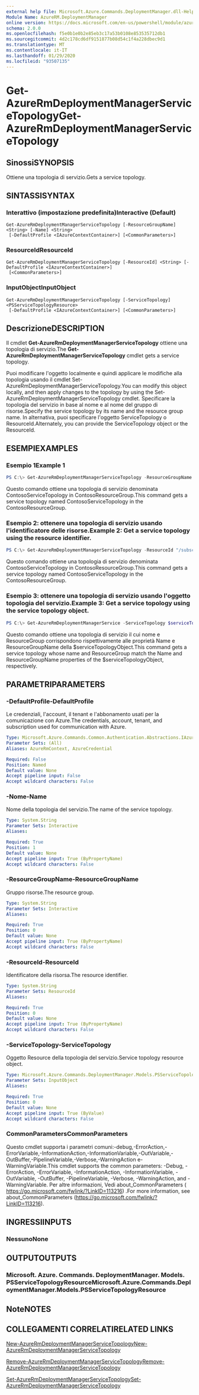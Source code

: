 ```yaml
---
external help file: Microsoft.Azure.Commands.DeploymentManager.dll-Help.xml
Module Name: AzureRM.DeploymentManager
online version: https://docs.microsoft.com/en-us/powershell/module/azurerm.deploymentmanager/get-azurermdeploymentmanagerservicetopology
schema: 2.0.0
ms.openlocfilehash: f5e0b1e0b2e85eb3c17a53b0108e853535712db1
ms.sourcegitcommit: 4d2c178cd6df9151877b08d54c1f4a228dbec9d1
ms.translationtype: MT
ms.contentlocale: it-IT
ms.lasthandoff: 01/29/2020
ms.locfileid: "93507135"
---
```

# <span data-ttu-id="e3ac0-101">Get-AzureRmDeploymentManagerServiceTopology</span><span class="sxs-lookup"><span data-stu-id="e3ac0-101">Get-AzureRmDeploymentManagerServiceTopology</span></span>

## <span data-ttu-id="e3ac0-102">Sinossi</span><span class="sxs-lookup"><span data-stu-id="e3ac0-102">SYNOPSIS</span></span>
<span data-ttu-id="e3ac0-103">Ottiene una topologia di servizio.</span><span class="sxs-lookup"><span data-stu-id="e3ac0-103">Gets a service topology.</span></span>

## <span data-ttu-id="e3ac0-104">SINTASSI</span><span class="sxs-lookup"><span data-stu-id="e3ac0-104">SYNTAX</span></span>

### <span data-ttu-id="e3ac0-105">Interattivo (impostazione predefinita)</span><span class="sxs-lookup"><span data-stu-id="e3ac0-105">Interactive (Default)</span></span>
```
Get-AzureRmDeploymentManagerServiceTopology [-ResourceGroupName] <String> [-Name] <String>
 [-DefaultProfile <IAzureContextContainer>] [<CommonParameters>]
```

### <span data-ttu-id="e3ac0-106">ResourceId</span><span class="sxs-lookup"><span data-stu-id="e3ac0-106">ResourceId</span></span>
```
Get-AzureRmDeploymentManagerServiceTopology [-ResourceId] <String> [-DefaultProfile <IAzureContextContainer>]
 [<CommonParameters>]
```

### <span data-ttu-id="e3ac0-107">InputObject</span><span class="sxs-lookup"><span data-stu-id="e3ac0-107">InputObject</span></span>
```
Get-AzureRmDeploymentManagerServiceTopology [-ServiceTopology] <PSServiceTopologyResource>
 [-DefaultProfile <IAzureContextContainer>] [<CommonParameters>]
```

## <span data-ttu-id="e3ac0-108">Descrizione</span><span class="sxs-lookup"><span data-stu-id="e3ac0-108">DESCRIPTION</span></span>
<span data-ttu-id="e3ac0-109">Il cmdlet **Get-AzureRmDeploymentManagerServiceTopology** ottiene una topologia di servizio.</span><span class="sxs-lookup"><span data-stu-id="e3ac0-109">The **Get-AzureRmDeploymentManagerServiceTopology** cmdlet gets a service topology.</span></span>

<span data-ttu-id="e3ac0-110">Puoi modificare l'oggetto localmente e quindi applicare le modifiche alla topologia usando il cmdlet Set-AzureRmDeploymentManagerServiceTopology.</span><span class="sxs-lookup"><span data-stu-id="e3ac0-110">You can modify this object locally, and then apply changes to the topology by using the Set-AzureRmDeploymentManagerServiceTopology cmdlet.</span></span>
<span data-ttu-id="e3ac0-111">Specificare la topologia del servizio in base al nome e al nome del gruppo di risorse.</span><span class="sxs-lookup"><span data-stu-id="e3ac0-111">Specify the service topology by its name and the resource group name.</span></span> <span data-ttu-id="e3ac0-112">In alternativa, puoi specificare l'oggetto ServiceTopology o ResourceId.</span><span class="sxs-lookup"><span data-stu-id="e3ac0-112">Alternately, you can provide the ServiceTopology object or the ResourceId.</span></span>

## <span data-ttu-id="e3ac0-113">ESEMPI</span><span class="sxs-lookup"><span data-stu-id="e3ac0-113">EXAMPLES</span></span>

### <span data-ttu-id="e3ac0-114">Esempio 1</span><span class="sxs-lookup"><span data-stu-id="e3ac0-114">Example 1</span></span>
```powershell
PS C:\> Get-AzureRmDeploymentManagerServiceTopology -ResourceGroupName ContosoResourceGroup -Name ContosoServiceTopology
```

<span data-ttu-id="e3ac0-115">Questo comando ottiene una topologia di servizio denominata ContosoServiceTopology in ContosoResourceGroup.</span><span class="sxs-lookup"><span data-stu-id="e3ac0-115">This command gets a service topology named ContosoServiceTopology in the ContosoResourceGroup.</span></span>

### <span data-ttu-id="e3ac0-116">Esempio 2: ottenere una topologia di servizio usando l'identificatore delle risorse.</span><span class="sxs-lookup"><span data-stu-id="e3ac0-116">Example 2: Get a service topology using the resource identifier.</span></span>
```powershell
PS C:\> Get-AzureRmDeploymentManagerServiceTopology -ResourceId "/subscriptions/subscriptionId/resourcegroups/ContosoResourceGroup/providers/Microsoft.DeploymentManager/serviceTopologies/ContosoServiceTopology"
```

<span data-ttu-id="e3ac0-117">Questo comando ottiene una topologia di servizio denominata ContosoServiceTopology in ContosoResourceGroup.</span><span class="sxs-lookup"><span data-stu-id="e3ac0-117">This command gets a service topology named ContosoServiceTopology in the ContosoResourceGroup.</span></span>

### <span data-ttu-id="e3ac0-118">Esempio 3: ottenere una topologia di servizio usando l'oggetto topologia del servizio.</span><span class="sxs-lookup"><span data-stu-id="e3ac0-118">Example 3: Get a service topology using the service topology object.</span></span>
```powershell
PS C:\> Get-AzureRmDeploymentManagerService -ServiceTopology $serviceTopologyObject
```

<span data-ttu-id="e3ac0-119">Questo comando ottiene una topologia di servizio il cui nome e ResourceGroup corrispondono rispettivamente alle proprietà Name e ResourceGroupName della $serviceTopologyObject.</span><span class="sxs-lookup"><span data-stu-id="e3ac0-119">This command gets a service topology whose name and ResourceGroup match the Name and ResourceGroupName properties of the $serviceTopologyObject, respectively.</span></span>

## <span data-ttu-id="e3ac0-120">PARAMETRI</span><span class="sxs-lookup"><span data-stu-id="e3ac0-120">PARAMETERS</span></span>

### <span data-ttu-id="e3ac0-121">-DefaultProfile</span><span class="sxs-lookup"><span data-stu-id="e3ac0-121">-DefaultProfile</span></span>
<span data-ttu-id="e3ac0-122">Le credenziali, l'account, il tenant e l'abbonamento usati per la comunicazione con Azure.</span><span class="sxs-lookup"><span data-stu-id="e3ac0-122">The credentials, account, tenant, and subscription used for communication with Azure.</span></span>

```yaml
Type: Microsoft.Azure.Commands.Common.Authentication.Abstractions.IAzureContextContainer
Parameter Sets: (All)
Aliases: AzureRmContext, AzureCredential

Required: False
Position: Named
Default value: None
Accept pipeline input: False
Accept wildcard characters: False
```

### <span data-ttu-id="e3ac0-123">-Nome</span><span class="sxs-lookup"><span data-stu-id="e3ac0-123">-Name</span></span>
<span data-ttu-id="e3ac0-124">Nome della topologia del servizio.</span><span class="sxs-lookup"><span data-stu-id="e3ac0-124">The name of the service topology.</span></span>

```yaml
Type: System.String
Parameter Sets: Interactive
Aliases:

Required: True
Position: 1
Default value: None
Accept pipeline input: True (ByPropertyName)
Accept wildcard characters: False
```

### <span data-ttu-id="e3ac0-125">-ResourceGroupName</span><span class="sxs-lookup"><span data-stu-id="e3ac0-125">-ResourceGroupName</span></span>
<span data-ttu-id="e3ac0-126">Gruppo risorse.</span><span class="sxs-lookup"><span data-stu-id="e3ac0-126">The resource group.</span></span>

```yaml
Type: System.String
Parameter Sets: Interactive
Aliases:

Required: True
Position: 0
Default value: None
Accept pipeline input: True (ByPropertyName)
Accept wildcard characters: False
```

### <span data-ttu-id="e3ac0-127">-ResourceId</span><span class="sxs-lookup"><span data-stu-id="e3ac0-127">-ResourceId</span></span>
<span data-ttu-id="e3ac0-128">Identificatore della risorsa.</span><span class="sxs-lookup"><span data-stu-id="e3ac0-128">The resource identifier.</span></span>

```yaml
Type: System.String
Parameter Sets: ResourceId
Aliases:

Required: True
Position: 0
Default value: None
Accept pipeline input: True (ByPropertyName)
Accept wildcard characters: False
```

### <span data-ttu-id="e3ac0-129">-ServiceTopology</span><span class="sxs-lookup"><span data-stu-id="e3ac0-129">-ServiceTopology</span></span>
<span data-ttu-id="e3ac0-130">Oggetto Resource della topologia del servizio.</span><span class="sxs-lookup"><span data-stu-id="e3ac0-130">Service topology resource object.</span></span>

```yaml
Type: Microsoft.Azure.Commands.DeploymentManager.Models.PSServiceTopologyResource
Parameter Sets: InputObject
Aliases:

Required: True
Position: 0
Default value: None
Accept pipeline input: True (ByValue)
Accept wildcard characters: False
```

### <span data-ttu-id="e3ac0-131">CommonParameters</span><span class="sxs-lookup"><span data-stu-id="e3ac0-131">CommonParameters</span></span>
<span data-ttu-id="e3ac0-132">Questo cmdlet supporta i parametri comuni:-debug,-ErrorAction,-ErrorVariable,-InformationAction,-InformationVariable,-OutVariable,-OutBuffer,-PipelineVariable,-Verbose,-WarningAction e-WarningVariable.</span><span class="sxs-lookup"><span data-stu-id="e3ac0-132">This cmdlet supports the common parameters: -Debug, -ErrorAction, -ErrorVariable, -InformationAction, -InformationVariable, -OutVariable, -OutBuffer, -PipelineVariable, -Verbose, -WarningAction, and -WarningVariable.</span></span> <span data-ttu-id="e3ac0-133">Per altre informazioni, Vedi about_CommonParameters ( https://go.microsoft.com/fwlink/?LinkID=113216) .</span><span class="sxs-lookup"><span data-stu-id="e3ac0-133">For more information, see about_CommonParameters (https://go.microsoft.com/fwlink/?LinkID=113216).</span></span>

## <span data-ttu-id="e3ac0-134">INGRESSI</span><span class="sxs-lookup"><span data-stu-id="e3ac0-134">INPUTS</span></span>

### <span data-ttu-id="e3ac0-135">Nessuno</span><span class="sxs-lookup"><span data-stu-id="e3ac0-135">None</span></span>

## <span data-ttu-id="e3ac0-136">OUTPUT</span><span class="sxs-lookup"><span data-stu-id="e3ac0-136">OUTPUTS</span></span>

### <span data-ttu-id="e3ac0-137">Microsoft. Azure. Commands. DeploymentManager. Models. PSServiceTopologyResource</span><span class="sxs-lookup"><span data-stu-id="e3ac0-137">Microsoft.Azure.Commands.DeploymentManager.Models.PSServiceTopologyResource</span></span>

## <span data-ttu-id="e3ac0-138">Note</span><span class="sxs-lookup"><span data-stu-id="e3ac0-138">NOTES</span></span>

## <span data-ttu-id="e3ac0-139">COLLEGAMENTI CORRELATI</span><span class="sxs-lookup"><span data-stu-id="e3ac0-139">RELATED LINKS</span></span>

[<span data-ttu-id="e3ac0-140">New-AzureRmDeploymentManagerServiceTopology</span><span class="sxs-lookup"><span data-stu-id="e3ac0-140">New-AzureRmDeploymentManagerServiceTopology</span></span>](./New-AzureRmDeploymentManagerServiceTopology.md)

[<span data-ttu-id="e3ac0-141">Remove-AzureRmDeploymentManagerServiceTopology</span><span class="sxs-lookup"><span data-stu-id="e3ac0-141">Remove-AzureRmDeploymentManagerServiceTopology</span></span>](./Remove-AzureRmDeploymentManagerServiceTopology.md)

[<span data-ttu-id="e3ac0-142">Set-AzureRmDeploymentManagerServiceTopology</span><span class="sxs-lookup"><span data-stu-id="e3ac0-142">Set-AzureRmDeploymentManagerServiceTopology</span></span>](./Set-AzureRmDeploymentManagerServiceTopology.md)